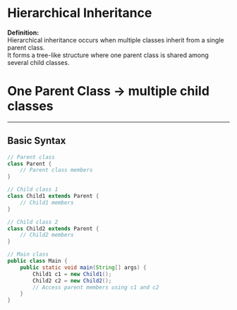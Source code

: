 # Hierarchical Inheritance

**Definition:**  
Hierarchical inheritance occurs when multiple classes inherit from a single parent class.  
It forms a tree-like structure where one parent class is shared among several child classes.

# One Parent Class -> multiple child classes

---

## **Basic Syntax**
```java
// Parent class
class Parent {
    // Parent class members
}

// Child class 1
class Child1 extends Parent {
    // Child1 members
}

// Child class 2
class Child2 extends Parent {
    // Child2 members
}

// Main class
public class Main {
    public static void main(String[] args) {
        Child1 c1 = new Child1();
        Child2 c2 = new Child2();
        // Access parent members using c1 and c2
    }
}
